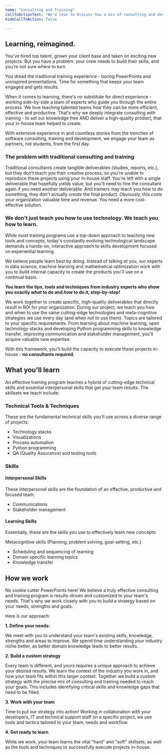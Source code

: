 ```yaml
---
name: "Consulting and Training"
callToActionText: "We'd love to discuss how a mix of consulting and dedicated training can deliver better value for your organization. Contact us today."
hideCallToAction: false

---
```


## Learning, reimagined.

You've hired top talent, grown your client base and taken on exciting new projects. But you have a problem: your crew needs to build their skills, and you're not sure where to turn. 

You dread the traditional training experience - boring PowerPoints and uninspired presentations. Time for something that keeps your team engaged and gets results. 

When it comes to learning, there's no substitute for direct experience - working side-by-side a team of experts who guide you through the entire process. We love teaching talented teams how they can be more efficient, effective and productive. That's why we deeply integrate consulting *with* training - to set our knowledge free AND deliver a high-quality product, that your in-house team helped to create.

With extensive experience in and countless stories from the trenches of software consulting, training and development, we engage your team as partners, not students, from the first day.

### The problem with traditional consulting and training

Traditional consultants create tangible deliverables (studies, reports, etc.), but they don't teach you their creative process, so you're unable to reproduce these projects using your in-house staff. You're left with a single deliverable that hopefully yields value, but you'll need to hire the consultant again if you need another deliverable. And trainers may teach you *how* to do something, they don't actually *create* the final product. Obviously, this costs your organization valuable time and revenue. You need a more cost-effective solution.  

### We don't just teach you how to use technology. We teach you how to learn.

While most training programs use a top-down approach to teaching new tools and concepts, today's constantly evolving technological landscape demands a hands-on, interactive approach to skills development focused on experiential learning.

We believe people learn best by doing. Instead of talking *at* you, our experts in data science, machine learning and mathematical optimization work *with* you to build internal capacity to create the products you'll use on a continual basis.

**You learn the tips, tools and techniques from industry experts who show you exactly *what* to do and *how* to do it, step-by-step!**

We work together to create specific, high-quality deliverables that directly result in ROI for your organization. During our project, we teach you how and when to use the same cutting-edge technologies and meta-cognitive strategies we use every day (and when *not* to use them). Topics are tailored to your specific requirements. From learning about machine learning, open technology stacks and developing Python programming skills to knowledge transfer, improving communication and stakeholder management, you'll acquire valuable new expertise.

With this framework, you'll build the capacity to execute these projects in-house - **no consultants required**.



## What you'll learn

An effective training program teaches a hybrid of cutting-edge technical skills and essential interpersonal skills that get your team results. The skillsets we teach include:

### Technical Tools & Techniques

These are the fundamental technical skills you'll use across a diverse range of projects:

- Technology stacks
- Visualizations
- Process automation
- Python programming
- QA (Quality Assurance) and testing tools



### Skills 

#### Interpersonal Skills 

These interpersonal skills are the foundation of an effective, productive and focused team:

- Communications
- Stakeholder management

#### Learning Skills

Essentially, these are the skills you use to effectively learn new concepts:

Metacognitive skills (Planning, problem solving, goal-setting, etc.)

- Scheduling and sequencing of learning
- Domain specific learning topics
- Knowledge transfer



## How we work

No cookie cutter PowerPoints here! We believe a truly effective consulting and training program is results-driven and customized to your team's needs. That's why we work closely with you to build a strategy based on your needs, strengths and goals.

Here is our approach:

**1. Define your needs:**

We meet with you to understand your team's existing skills, knowledge, strengths and areas to improve. We spend time understanding *your* industry niche better, as better domain knowledge leads to better results. 

**2. Build a custom strategy**

Every team is different, and yours requires a unique approach to achieve your desired results. We learn the context of the industry you work in, and how your team fits within this larger context. Together we build a custom strategy with the precise mix of consulting and training needed to reach your goals. This includes identifying critical skills and knowledge gaps that need to be filled.

**3. Work with your team** 

Time to put our strategy into action! Working in collaboration with your developers, IT and technical support staff on a specific project, we use tools and tactics tailored to your team, needs and workflow.

**4. Get ready to learn** 

While we work, your team learns the vital "hard" and "soft" skillsets, as well as the tools and techniques to successfully execute projects in-house.




